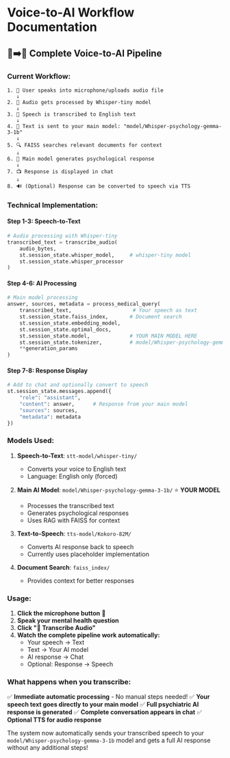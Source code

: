 # Voice-to-AI Workflow Documentation

## 🎤➡️🤖 Complete Voice-to-AI Pipeline

### Current Workflow:

```
1. 🎤 User speaks into microphone/uploads audio file
   ↓
2. 🔄 Audio gets processed by Whisper-tiny model
   ↓ 
3. 📝 Speech is transcribed to English text
   ↓
4. 🧠 Text is sent to your main model: "model/Whisper-psychology-gemma-3-1b"
   ↓
5. 🔍 FAISS searches relevant documents for context
   ↓
6. 💬 Main model generates psychological response
   ↓
7. 📺 Response is displayed in chat
   ↓
8. 🔊 (Optional) Response can be converted to speech via TTS
```

### Technical Implementation:

#### Step 1-3: Speech-to-Text
```python
# Audio processing with Whisper-tiny
transcribed_text = transcribe_audio(
    audio_bytes, 
    st.session_state.whisper_model,     # whisper-tiny model
    st.session_state.whisper_processor
)
```

#### Step 4-6: AI Processing  
```python
# Main model processing
answer, sources, metadata = process_medical_query(
    transcribed_text,                    # Your speech as text
    st.session_state.faiss_index,       # Document search
    st.session_state.embedding_model,
    st.session_state.optimal_docs,
    st.session_state.model,             # YOUR MAIN MODEL HERE
    st.session_state.tokenizer,         # model/Whisper-psychology-gemma-3-1b
    **generation_params
)
```

#### Step 7-8: Response Display
```python
# Add to chat and optionally convert to speech
st.session_state.messages.append({
    "role": "assistant", 
    "content": answer,      # Response from your main model
    "sources": sources,
    "metadata": metadata
})
```

### Models Used:

1. **Speech-to-Text**: `stt-model/whisper-tiny/`
   - Converts your voice to English text
   - Language: English only (forced)

2. **Main AI Model**: `model/Whisper-psychology-gemma-3-1b/`  ⭐ **YOUR MODEL**
   - Processes the transcribed text
   - Generates psychological responses
   - Uses RAG with FAISS for context

3. **Text-to-Speech**: `tts-model/Kokoro-82M/`
   - Converts AI response back to speech
   - Currently uses placeholder implementation

4. **Document Search**: `faiss_index/`
   - Provides context for better responses

### Usage:

1. **Click the microphone button** 🎤
2. **Speak your mental health question**
3. **Click "🔄 Transcribe Audio"**
4. **Watch the complete pipeline work automatically:**
   - Your speech → Text
   - Text → Your AI model
   - AI response → Chat
   - Optional: Response → Speech

### What happens when you transcribe:

✅ **Immediate automatic processing** - No manual steps needed!
✅ **Your speech text goes directly to your main model**
✅ **Full psychiatric AI response is generated**
✅ **Complete conversation appears in chat**
✅ **Optional TTS for audio response**

The system now automatically sends your transcribed speech to your `model/Whisper-psychology-gemma-3-1b` model and gets a full AI response without any additional steps!

